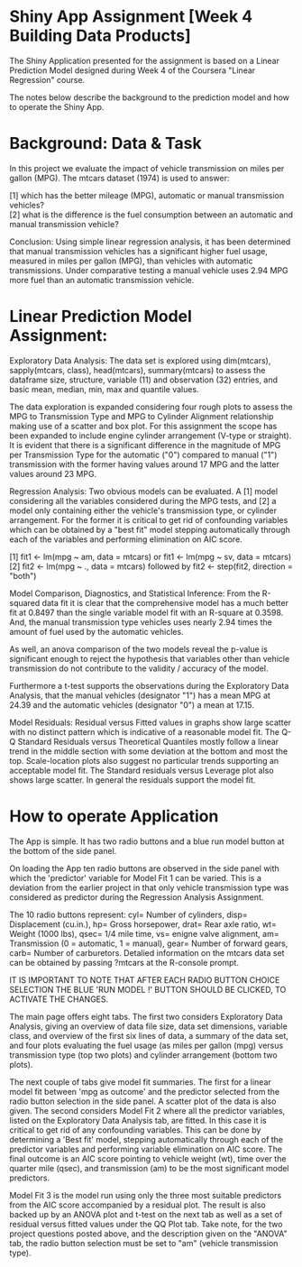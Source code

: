 

# Shiny App Assignment [Week 4 Building Data Products]

The Shiny Application presented for the assignment is based on a Linear Prediction Model designed during Week 4 of the Coursera "Linear Regression" course. 

The notes below describe the background to the prediction model and how to operate the Shiny App.

# Background: Data & Task

In this project we evaluate the impact of vehicle transmission on miles per gallon (MPG). The mtcars dataset (1974) is used to answer:

[1] which has the better mileage (MPG), automatic or manual transmission vehicles?    
[2] what is the difference is the fuel consumption between an automatic and manual transmission vehicle?

Conclusion:
Using simple linear regression analysis, it has been determined that manual transmission vehicles has a significant higher fuel usage, measured in miles per gallon (MPG), than vehicles with automatic transmissions. Under comparative testing a manual vehicle uses 2.94 MPG more fuel than an automatic transmission vehicle.

# Linear Prediction Model Assignment:

Exploratory Data Analysis:
The data set is explored using dim(mtcars), sapply(mtcars, class), head(mtcars), summary(mtcars) to assess the dataframe size, structure, variable (11) and observation (32) entries, and basic mean, median, min, max and quantile values.

The data exploration is expanded considering four rough plots to assess the MPG to Transmission Type and MPG to Cylinder Alignment relationship making use of a scatter and box plot. For this assignment the scope has been expanded to include engine cylinder arrangement (V-type or straight). It is evident that there is a significant difference in the magnitude of MPG per Transmission Type for the automatic ("0") compared to manual ("1") transmission with the former having values around 17 MPG and the latter values around 23 MPG.

Regression Analysis:
Two obvious models can be evaluated. A [1] model considering all the variables considered during the MPG tests, and [2] a model only containing either the vehicle's transmission type, or cylinder arrangement. For the former it is critical to get rid of confounding variables which can be obtained by a "best fit" model stepping automatically through each of the variables and performing elimination on AIC score.

[1] fit1 <- lm(mpg ~ am, data = mtcars) or fit1 <- lm(mpg ~ sv, data = mtcars)    
[2] fit2 <- lm(mpg ~ ., data = mtcars) followed by fit2 <- step(fit2, direction = "both")

Model Comparison, Diagnostics, and Statistical Inference:
From the R-squared data fit it is clear that the comprehensive model has a much better fit at 0.8497 than the single variable model fit with an R-square at 0.3598.
And, the manual transmission type vehicles uses nearly 2.94 times the amount of fuel used by the automatic vehicles.

As well, an anova comparison of the two models reveal the p-value is significant enough to reject the hypothesis that variables other than vehicle transmission do not contribute to the validity / accuracy of the model.

Furthermore a t-test supports the observations during the Exploratory Data Analysis, that the manual vehicles (designator "1") has a mean MPG at 24.39 and the automatic vehicles (designator "0") a mean at 17.15.

Model Residuals:
Residual versus Fitted values in graphs show large scatter with no distinct pattern which is indicative of a reasonable model fit.
The Q-Q Standard Residuals versus Theoretical Quantiles mostly follow a linear trend in the middle section with some deviation at the bottom and most the top.
Scale-location plots also suggest no particular trends supporting an acceptable model fit.
The Standard residuals versus Leverage plot also shows large scatter.
In general the residuals support the model fit.

# How to operate Application

The App is simple. It has two radio buttons and a blue run model button at the bottom of the side panel.

On loading the App ten radio buttons are observed in the side panel with which the 'predictor' variable for Model Fit 1 can be varied. This is a deviation from the earlier project in that only vehicle transmission type was considered as predictor during the Regression Analysis Assignment.

The 10 radio buttons represent: cyl= Number of cylinders, disp= Displacement (cu.in.), hp= Gross horsepower, drat= Rear axle ratio, wt= Weight (1000 lbs), qsec= 1/4 mile time, vs= enigne valve alignment, am= Transmission (0 = automatic, 1 = manual), gear= Number of forward gears, carb= Number of carburetors. Detalied information on the mtcars data set can be obtained by passing ?mtcars at the R-console prompt.

IT IS IMPORTANT TO NOTE THAT AFTER EACH RADIO BUTTON CHOICE SELECTION THE BLUE 'RUN MODEL !' BUTTON SHOULD BE CLICKED, TO ACTIVATE THE CHANGES.

The main page offers eight tabs. The first two considers Exploratory Data Analysis, giving an overview of data file size, data set dimensions, variable class, and overview of the first six lines of data, a summary of the data set, and four plots evaluating the fuel usage (as miles per gallon (mpg) versus transmission type (top two plots) and cylinder arrangement (bottom two plots).

The next couple of tabs give model fit summaries. The first for a linear model fit between 'mpg as outcome' and the predictor selected from the radio button selection in the side panel. A scatter plot of the data is also given. The second considers Model Fit 2 where all the predictor variables, listed on the Exploratory Data Analysis tab, are fitted. In this case it is critical to get rid of any confounding variables. This can be done by determining a 'Best fit' model, stepping automatically through each of the predictor variables and performing variable elimination on AIC score. The final outcome is an AIC score pointing to vehicle weight (wt), time over the quarter mile (qsec), and transmission (am) to be the most significant model predictors.

Model Fit 3 is the model run using only the three most suitable predictors from the AIC score accompanied by a residual plot. The result is also backed up by an ANOVA plot and t-test on the next tab as well as a set of residual versus fitted values under the QQ Plot tab. Take note, for the two project questions posted above, and the description given on the "ANOVA" tab, the radio button selection must be set to "am" (vehicle transmission type).





